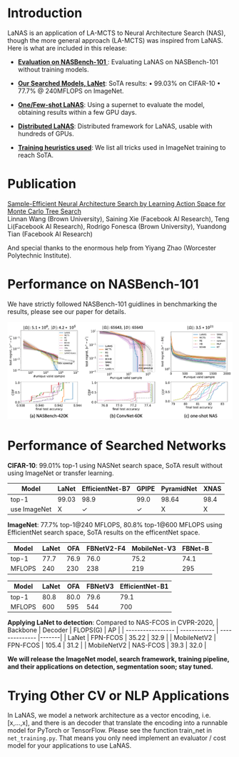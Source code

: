 # Introduction
LaNAS is an application of LA-MCTS to Neural Architecture Search (NAS), though the more general approach (LA-MCTS) was inspired from LaNAS. Here is what are included in this release:

- <a href="./LaNAS_NASBench101">**Evaluation on NASBench-101** </a>: Evaluating LaNAS on NASBench-101 without training models. 

- <a href="./LaNet">**Our Searched Models, LaNet**</a>: SoTA results: • 99.03% on CIFAR-10 • 77.7% @ 240MFLOPS on ImageNet.

- <a href="./one-shot_LaNAS">**One/Few-shot LaNAS**</a>: Using a supernet to evaluate the model, obtaining results within a few GPU days.

- <a href="./Distributed_LaNAS">**Distributed LaNAS**</a>: Distributed framework for LaNAS, usable with hundreds of GPUs.

- <a href="./LaNet">**Training heuristics used**</a>: We list all tricks used in ImageNet training to reach SoTA. 

# Publication

<a href="https://linnanwang.github.io/latent-actions.pdf">Sample-Efficient Neural Architecture Search by Learning Action Space for Monte Carlo Tree Search</a> </br>
Linnan Wang (Brown University), Saining Xie (Facebook AI Research), Teng Li(Facebook AI Research), Rodrigo Fonesca (Brown University), Yuandong Tian (Facebook AI Research)</br>

And special thanks to the enormous help from Yiyang Zhao (Worcester Polytechnic Institute).

# Performance on NASBench-101
We have strictly followed NASBench-101 guidlines in benchmarking the results, please see our paper for details.
<p align="center">
<img src='https://github.com/linnanwang/paper-image-repo/blob/master/LaNAS/Benchmark.png?raw=true' width="800">
</p>

# Performance of Searched Networks
**CIFAR-10**: 99.01% top-1 using NASNet search space, SoTA result without using ImageNet or transfer learning.

|     Model      | LaNet      | EfficientNet-B7       | GPIPE                 | PyramidNet      | XNAS           |
| -------------- | ---------- | ---------             | ----------            | --------------  | -------------- |
| top-1          | 99.03      | 98.9                  | 99.0                  | 98.64           | 98.4           |
| use ImageNet   | X          | <span>&#10003;</span> | <span>&#10003;</span> | X               | X              |


**ImageNet**: 77.7% top-1@240 MFLOPS, 80.8% top-1@600 MFLOPS using EfficientNet search space, SoTA results on the efficentNet space.


|     Model      | LaNet      | OFA       | FBNetV2-F4 | MobileNet-V3    | FBNet-B        |
| -------------- | ---------- | --------- | ---------- | --------------  | -------------- |
| top-1          | 77.7       | 76.9      | 76.0       | 75.2            | 74.1           |
| MFLOPS         | 240        | 230       | 238        | 219             | 295            |

|     Model      | LaNet      | OFA       | FBNetV3    | EfficientNet-B1|
| -------------- | ---------- | --------- |  -----------| -------------- |
| top-1          | 80.8       | 80.0      |  79.6       | 79.1           |
| MFLOPS         | 600        | 595       |  544        | 700            |


**Applying LaNet to detection**: Compared to NAS-FCOS in CVPR-2020,
|     Backbone      | Decoder      | FLOPS(G)       | AP    |
| ----------------- | ------------ | -------------- |-------|
|     LaNet         | FPN-FCOS     | 35.22          | 32.9  |
|     MobileNetV2   | FPN-FCOS     | 105.4          | 31.2  |
|     MobileNetV2   | NAS-FCOS     | 39.3           | 32.0  |

<b>We will release the ImageNet model, search framework, training pipeline, and their applications on detection, segmentation soon; stay tuned.</b>


# Trying Other CV or NLP Applications
In LaNAS, we model a network architecture as a vector encoding, i.e. [x,...,x], and there is an decoder that translate the encoding into a runnable model for PyTorch or TensorFlow. Please see the function train_net in `net_training.py`. 
That means you only need implement an evaluator / cost model for your applications to use LaNAS. 
